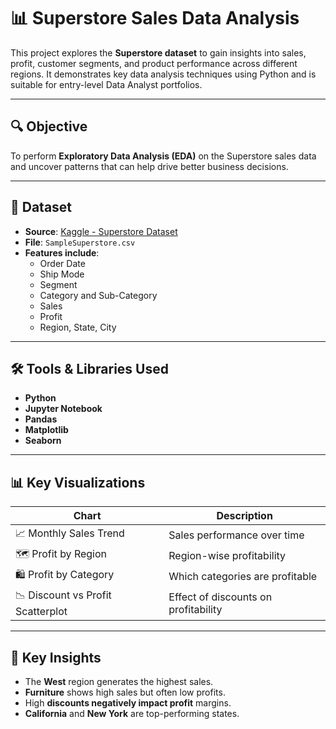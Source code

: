 # 📊 Superstore Sales Data Analysis

This project explores the **Superstore dataset** to gain insights into sales, profit, customer segments, and product performance across different regions. It demonstrates key data analysis techniques using Python and is suitable for entry-level Data Analyst portfolios.

---

## 🔍 Objective

To perform **Exploratory Data Analysis (EDA)** on the Superstore sales data and uncover patterns that can help drive better business decisions.

---

## 📁 Dataset

- **Source**: [Kaggle - Superstore Dataset](https://www.kaggle.com/datasets/vivek468/superstore-dataset-final)
- **File**: `SampleSuperstore.csv`
- **Features include**:  
  - Order Date  
  - Ship Mode  
  - Segment  
  - Category and Sub-Category  
  - Sales  
  - Profit  
  - Region, State, City  

---

## 🛠️ Tools & Libraries Used

- **Python**
- **Jupyter Notebook**
- **Pandas**
- **Matplotlib**
- **Seaborn**

---

## 📊 Key Visualizations

| Chart                              | Description                          |
|-----------------------------------|--------------------------------------|
| 📈 Monthly Sales Trend             | Sales performance over time          |
| 🗺️ Profit by Region                | Region-wise profitability            |
| 🛍️ Profit by Category              | Which categories are profitable      |
| 📉 Discount vs Profit Scatterplot  | Effect of discounts on profitability |

---

## 🧠 Key Insights

- The **West** region generates the highest sales.
- **Furniture** shows high sales but often low profits.
- High **discounts negatively impact profit** margins.
- **California** and **New York** are top-performing states.




